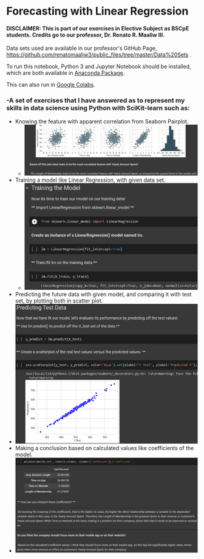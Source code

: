 # Forecasting with Linear Regression
#### DISCLAIMER: This is part of our exercises in Elective Subject as BSCpE students. Credits go to our professor, Dr. Renato R. Maaliw III.
Data sets used are available in our professor's GitHub Page, https://github.com/renatomaaliw3/public_files/tree/master/Data%20Sets .

To run this notebook, Python 3 and Jupyter Notebook should be installed, which are both available in [Anaconda Package](https://www.anaconda.com/products/distribution).

This can also run in [Google Colabs](colab.research.google.com).


### -A set of exercises that I have answered as to represent my skills in data science using Python with SciKit-learn such as:
- Knowing the feature with apparent correlation from Seaborn Pairplot.
  - ![](images/show1.png)
- Training a model like Linear Regression, with given data set. 
  - ![](images/show2.png)
 - Predicting the future data with given model, and comparing it with test set, by plotting both in scatter plot.
  - ![](images/show3.png)
 - Making a conclusion based on calculated values like coefficients of the model.
  - ![](images/show4.png)
